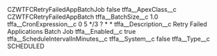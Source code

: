<?xml version="1.0" encoding="UTF-8"?>
<CustomMetadata xmlns="http://soap.sforce.com/2006/04/metadata" xmlns:xsi="http://www.w3.org/2001/XMLSchema-instance" xmlns:xsd="http://www.w3.org/2001/XMLSchema">
    <label>CZWTFCRetryFailedAppBatchJob</label>
    <protected>false</protected>
    <values>
        <field>tffa__ApexClass__c</field>
        <value xsi:type="xsd:string">CZWTFCRetryFailedAppBatch</value>
    </values>
    <values>
        <field>tffa__BatchSize__c</field>
        <value xsi:type="xsd:double">1.0</value>
    </values>
    <values>
        <field>tffa__CronExpression__c</field>
        <value xsi:type="xsd:string">0 5 */3 ? * *</value>
    </values>
    <values>
        <field>tffa__Description__c</field>
        <value xsi:type="xsd:string">Retry Failed Applications Batch Job</value>
    </values>
    <values>
        <field>tffa__Enabled__c</field>
        <value xsi:type="xsd:boolean">true</value>
    </values>
    <values>
        <field>tffa__ScheduleIntervalInMinutes__c</field>
        <value xsi:nil="true"/>
    </values>
    <values>
        <field>tffa__System__c</field>
        <value xsi:type="xsd:boolean">false</value>
    </values>
    <values>
        <field>tffa__Type__c</field>
        <value xsi:type="xsd:string">SCHEDULED</value>
    </values>
</CustomMetadata>
